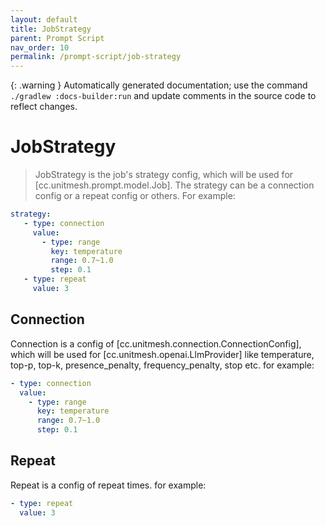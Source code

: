 ```yaml
---
layout: default
title: JobStrategy
parent: Prompt Script
nav_order: 10
permalink: /prompt-script/job-strategy
---
```


{: .warning }
Automatically generated documentation; use the command `./gradlew :docs-builder:run` and update comments in the source code to reflect changes.

# JobStrategy 

> JobStrategy is the job's strategy config, which will be used for [cc.unitmesh.prompt.model.Job].
The strategy can be a connection config or a repeat config or others.
For example:

```yaml
strategy:
   - type: connection
     value:
       - type: range
         key: temperature
         range: 0.7~1.0
         step: 0.1
   - type: repeat
     value: 3
```

## Connection 

Connection is a config of [cc.unitmesh.connection.ConnectionConfig],
which will be used for [cc.unitmesh.openai.LlmProvider]
like temperature, top-p, top-k, presence_penalty, frequency_penalty, stop etc.
for example:

```yaml
- type: connection
  value:
    - type: range
      key: temperature
      range: 0.7~1.0
      step: 0.1
```


## Repeat 

Repeat is a config of repeat times.
for example:

```yaml
- type: repeat
  value: 3
```

